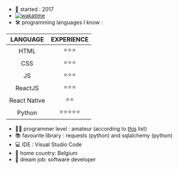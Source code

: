  - 🔰 started : 2017
 - [![wakatime](https://wakatime.com/badge/user/70a9d5e2-fdf9-4728-b30b-f1f36e2a02f5.svg)](https://wakatime.com/@70a9d5e2-fdf9-4728-b30b-f1f36e2a02f5)
 - 🛠 programming languages I know :


|  LANGUAGE | EXPERIENCE |
|:---------:|:----------:|   
| HTML      | :star::star::star:|
| CSS       | :star::star::star:|
| JS        | :star::star::star:|
| ReactJS   | :star::star::star:|
| React Native | :star::star:|
| Python | :star::star::star::star::star: |


 - 👨‍💻 programmer level : amateur (according to [this][1] list)
 - 📚 favourite library : requests (python) and sqlalchemy (python)
 - 💻 IDE : Visual Studio Code
 - 🏡 home country: Belgium
 - 🤑 dream job: software developer



  [1]: https://blog.codinghorror.com/the-eight-levels-of-programmers/
<!---
Ignace-Terwagne/Ignace-Terwagne is a ✨ special ✨ repository because its `README.md` (this file) appears on your GitHub profile.
You can click the Preview link to take a look at your changes.
--->
